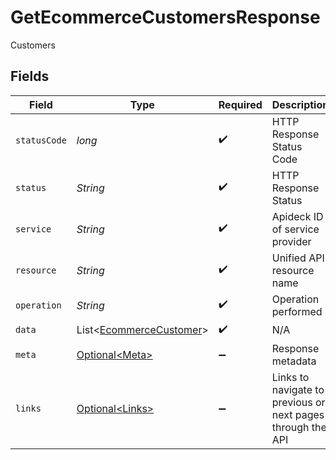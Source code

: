 # GetEcommerceCustomersResponse

Customers


## Fields

| Field                                                                    | Type                                                                     | Required                                                                 | Description                                                              | Example                                                                  |
| ------------------------------------------------------------------------ | ------------------------------------------------------------------------ | ------------------------------------------------------------------------ | ------------------------------------------------------------------------ | ------------------------------------------------------------------------ |
| `statusCode`                                                             | *long*                                                                   | :heavy_check_mark:                                                       | HTTP Response Status Code                                                | 200                                                                      |
| `status`                                                                 | *String*                                                                 | :heavy_check_mark:                                                       | HTTP Response Status                                                     | OK                                                                       |
| `service`                                                                | *String*                                                                 | :heavy_check_mark:                                                       | Apideck ID of service provider                                           | shopify                                                                  |
| `resource`                                                               | *String*                                                                 | :heavy_check_mark:                                                       | Unified API resource name                                                | customers                                                                |
| `operation`                                                              | *String*                                                                 | :heavy_check_mark:                                                       | Operation performed                                                      | all                                                                      |
| `data`                                                                   | List\<[EcommerceCustomer](../../models/components/EcommerceCustomer.md)> | :heavy_check_mark:                                                       | N/A                                                                      |                                                                          |
| `meta`                                                                   | [Optional\<Meta>](../../models/components/Meta.md)                       | :heavy_minus_sign:                                                       | Response metadata                                                        |                                                                          |
| `links`                                                                  | [Optional\<Links>](../../models/components/Links.md)                     | :heavy_minus_sign:                                                       | Links to navigate to previous or next pages through the API              |                                                                          |